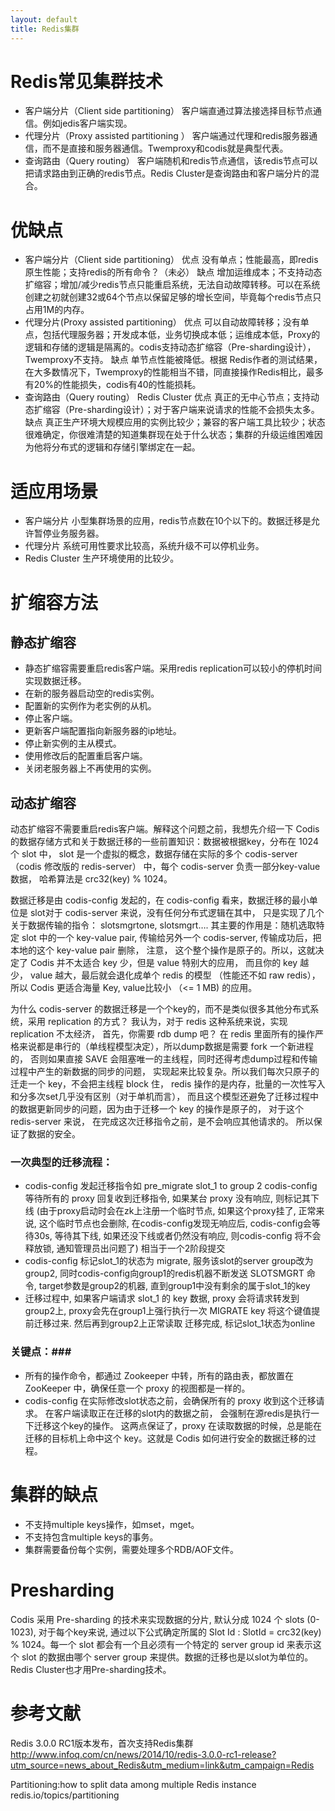 ```yaml
---
layout: default
title: Redis集群
---
```

# Redis常见集群技术 #

- 客户端分片（Client side partitioning）
客户端直通过算法接选择目标节点通信。例如jedis客户端实现。
- 代理分片（Proxy assisted partitioning ）
客户端通过代理和redis服务器通信，而不是直接和服务器通信。Twemproxy和codis就是典型代表。
- 查询路由（Query routing）
客户端随机和redis节点通信，该redis节点可以把请求路由到正确的redis节点。Redis Cluster是查询路由和客户端分片的混合。

# 优缺点 #
- 客户端分片（Client side partitioning）
优点
没有单点；性能最高，即redis原生性能；支持redis的所有命令？（未必）
缺点
增加运维成本；不支持动态扩缩容；增加/减少redis节点只能重启系统，无法自动故障转移。可以在系统创建之初就创建32或64个节点以保留足够的增长空间，毕竟每个redis节点只占用1M的内存。
- 代理分片(Proxy assisted partitioning） 
优点
可以自动故障转移；没有单点，包括代理服务器；开发成本低，业务切换成本低；运维成本低，Proxy的逻辑和存储的逻辑是隔离的。codis支持动态扩缩容（Pre-sharding设计），Twemproxy不支持。
缺点
单节点性能被降低。根据 Redis作者的测试结果，在大多数情况下，Twemproxy的性能相当不错，同直接操作Redis相比，最多有20%的性能损失，codis有40的性能损耗。
- 查询路由（Query routing）
Redis Cluster
优点
真正的无中心节点；支持动态扩缩容（Pre-sharding设计）；对于客户端来说请求的性能不会损失太多。
缺点
真正生产环境大规模应用的实例比较少；兼容的客户端工具比较少；状态很难确定，你很难清楚的知道集群现在处于什么状态；集群的升级运维困难因为他将分布式的逻辑和存储引擎绑定在一起。

# 适应用场景 #
- 客户端分片
小型集群场景的应用，redis节点数在10个以下的。数据迁移是允许暂停业务服务器。
- 代理分片
系统可用性要求比较高，系统升级不可以停机业务。
- Redis Cluster
生产环境使用的比较少。

# 扩缩容方法 #

## 静态扩缩容 ##
- 静态扩缩容需要重启redis客户端。采用redis replication可以较小的停机时间实现数据迁移。
- 在新的服务器启动空的redis实例。
- 配置新的实例作为老实例的从机。
- 停止客户端。
- 更新客户端配置指向新服务器的ip地址。
- 停止新实例的主从模式。
- 使用修改后的配置重启客户端。
- 关闭老服务器上不再使用的实例。

## 动态扩缩容 ##
动态扩缩容不需要重启redis客户端。解释这个问题之前，我想先介绍一下 Codis 的数据存储方式和关于数据迁移的一些前置知识：数据被根据key，分布在 1024 个 slot 中， slot 是一个虚拟的概念，数据存储在实际的多个 codis-server （codis 修改版的 redis-server） 中，每个 codis-server 负责一部分key-value数据， 哈希算法是 crc32(key) % 1024。

数据迁移是由 codis-config 发起的，在 codis-config 看来，数据迁移的最小单位是 slot对于 codis-server 来说，没有任何分布式逻辑在其中， 只是实现了几个关于数据传输的指令： slotsmgrtone, slotsmgrt…. 其主要的作用是：随机选取特定 slot 中的一个 key-value pair, 传输给另外一个 codis-server, 传输成功后，把本地的这个 key-value pair 删除， 注意， 这个整个操作是原子的。所以，这就决定了 Codis 并不太适合 key 少，但是 value 特别大的应用， 而且你的 key 越少， value 越大，最后就会退化成单个 redis 的模型 （性能还不如 raw redis），所以 Codis 更适合海量 Key, value比较小 （<= 1 MB) 的应用。

为什么 codis-server 的数据迁移是一个个key的，而不是类似很多其他分布式系统，采用 replication 的方式？ 我认为，对于 redis 这种系统来说，实现 replication 不太经济， 首先，你需要 rdb dump 吧？ 在 redis 里面所有的操作严格来说都是串行的（单线程模型决定），所以dump数据是需要 fork 一个新进程的， 否则如果直接 SAVE 会阻塞唯一的主线程，同时还得考虑dump过程和传输过程中产生的新数据的同步的问题， 实现起来比较复杂。所以我们每次只原子的迁走一个 key，不会把主线程 block 住， redis 操作的是内存，批量的一次性写入和分多次set几乎没有区别（对于单机而言）， 而且这个模型还避免了迁移过程中的数据更新同步的问题，因为由于迁移一个 key 的操作是原子的， 对于这个 redis-server 来说， 在完成这次迁移指令之前，是不会响应其他请求的。 所以保证了数据的安全。
### 一次典型的迁移流程： ###
- codis-config 发起迁移指令如 pre_migrate slot_1 to group 2
codis-config 等待所有的 proxy 回复收到迁移指令, 如果某台 proxy 没有响应, 则标记其下线 (由于proxy启动时会在zk上注册一个临时节点, 如果这个proxy挂了, 正常来说, 这个临时节点也会删除, 在codis-config发现无响应后, codis-config会等待30s, 等待其下线, 如果还没下线或者仍然没有响应, 则codis-config 将不会释放锁, 通知管理员出问题了) 相当于一个2阶段提交
- codis-config 标记slot_1的状态为 migrate, 服务该slot的server group改为group2, 同时codis-config向group1的redis机器不断发送 SLOTSMGRT 命令, target参数是group2的机器, 直到group1中没有剩余的属于slot_1的key
- 迁移过程中, 如果客户端请求 slot_1 的 key 数据, proxy 会将请求转发到group2上, proxy会先在group1上强行执行一次 MIGRATE key 将这个键值提前迁移过来. 然后再到group2上正常读取
迁移完成, 标记slot_1状态为online

### 关键点：###
- 所有的操作命令，都通过 Zookeeper 中转，所有的路由表，都放置在 ZooKeeper 中，确保任意一个 proxy 的视图都是一样的。
- codis-config 在实际修改slot状态之前，会确保所有的 proxy 收到这个迁移请求。
在客户端读取正在迁移的slot内的数据之前， 会强制在源redis是执行一下迁移这个key的操作。
这两点保证了，proxy 在读取数据的时候，总是能在迁移的目标机上命中这个 key。这就是 Codis 如何进行安全的数据迁移的过程。

# 集群的缺点 #
- 不支持multiple keys操作，如mset，mget。
- 不支持包含multiple keys的事务。
- 集群需要备份每个实例，需要处理多个RDB/AOF文件。

# Presharding #

Codis 采用 Pre-sharding 的技术来实现数据的分片, 默认分成 1024 个 slots (0-1023), 对于每个key来说, 通过以下公式确定所属的 Slot Id : SlotId = crc32(key) % 1024。每一个 slot 都会有一个且必须有一个特定的 server group id 来表示这个 slot 的数据由哪个 server group 来提供。数据的迁移也是以slot为单位的。Redis Cluster也才用Pre-sharding技术。

# 参考文献 #
Redis 3.0.0 RC1版本发布，首次支持Redis集群
http://www.infoq.com/cn/news/2014/10/redis-3.0.0-rc1-release?utm_source=news_about_Redis&utm_medium=link&utm_campaign=Redis

Partitioning:how to split data among multiple Redis instance
redis.io/topics/partitioning
